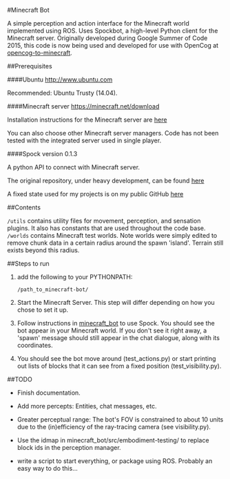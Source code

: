 #Minecraft Bot

A simple perception and action interface for the Minecraft world implemented using ROS. Uses Spockbot, a high-level Python client for the Minecraft server. Originally developed during Google Summer of Code 2015, this code is now being used and developed for use with OpenCog at [opencog-to-minecraft](https://github.com/opencog/opencog-to-minecraft).

##Prerequisites

####Ubuntu http://www.ubuntu.com

Recommended: Ubuntu Trusty (14.04).

####Minecraft server https://minecraft.net/download

Installation instructions for the Minecraft server are [here](http://minecraft.gamepedia.com/Tutorials/Setting_up_a_server)

You can also choose other Minecraft server managers. Code has not been tested with the integrated server used in single player.

####Spock
version 0.1.3

A python API to connect with Minecraft server.

The original repository, under heavy development, can be found [here](https://github.com/SpockBotMC/SpockBot)

A fixed state used for my projects is on my public GitHub [here](https://github.com/LucidBlue/SpockBot)

##Contents

`/utils` contains utility files for movement, perception, and sensation plugins. It also has constants that are used throughout the code base.
`/worlds` contains Minecraft test worlds. Note worlds were simply edited to remove chunk data in a certain radius around the spawn 'island'. Terrain still exists beyond this radius.

##Steps to run

1. add the following to your PYTHONPATH:

    `/path_to_minecraft-bot/`

2. Start the Minecraft Server. This step will differ depending on how you chose to set it up.

3. Follow instructions in [minecraft_bot](https://github.gatech.edu/bsheneman3/minecraft-bot/blob/master/minecraft_bot) to use Spock. You should see the bot appear in your Minecraft world. If you don't see it right away, a 'spawn' message should still appear in the chat dialogue, along with its coordinates.

4. You should see the bot move around (test_actions.py) or start printing out lists of blocks that it can see from a fixed position (test_visibility.py).

##TODO

* Finish documentation.

* Add more percepts: Entities, chat messages, etc.

* Greater perceptual range: The bot's FOV is constrained to about 10 units due to the (in)efficiency of the ray-tracing camera (see visibility.py).

* Use the idmap in minecraft_bot/src/embodiment-testing/ to replace block ids in the perception manager.

* write a script to start everything, or package using ROS. Probably an easy way to do this...
